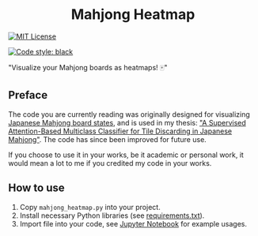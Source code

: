 <h1 align="center">Mahjong Heatmap</h1>

<p align="center">

[![MIT License](https://img.shields.io/badge/License-MIT-blue.svg)](./LICENSE)

<a href="https://github.com/psf/black"><img alt="Code style: black" src="https://img.shields.io/badge/code%20style-black-000000.svg"></a>

"Visualize your Mahjong boards as heatmaps! 🀄"

</p>


## Preface

The code you are currently reading was originally designed for visualizing [Japanese Mahjong board states](https://www.kaggle.com/datasets/trongdt/japanese-mahjong-board-states), and is used in my thesis: ["A Supervised Attention-Based Multiclass Classifier for Tile Discarding in Japanese Mahjong"](https://hdl.handle.net/11250/2823898). The code has since been improved for future use. 

If you choose to use it in your works, be it academic or personal work, it would mean a lot to me if you credited my code in your works.

## How to use

1. Copy `mahjong_heatmap.py` into your project.
2. Install necessary Python libraries (see [requirements.txt](./requirements.txt)).
3. Import file into your code, see [Jupyter Notebook](./generate_mahjong_heatmap.ipynb) for example usages.